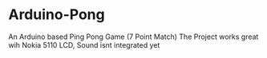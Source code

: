 # Arduino-Pong
An Arduino based Ping Pong Game (7 Point Match)
The Project works great wih Nokia 5110 LCD, Sound isnt integrated yet
